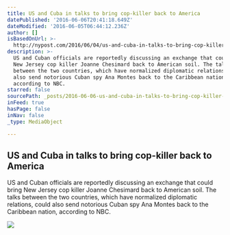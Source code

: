 ```yaml
---
title: US and Cuba in talks to bring cop-killer back to America
datePublished: '2016-06-06T20:41:18.649Z'
dateModified: '2016-06-05T06:44:12.236Z'
author: []
isBasedOnUrl: >-
  http://nypost.com/2016/06/04/us-and-cuba-in-talks-to-bring-cop-killer-back-to-america/
description: >-
  US and Cuban officials are reportedly discussing an exchange that could bring
  New Jersey cop killer Joanne Chesimard back to American soil. The talks
  between the two countries, which have normalized diplomatic relations, could
  also send notorious Cuban spy Ana Montes back to the Caribbean nation,
  according to NBC.
starred: false
sourcePath: _posts/2016-06-06-us-and-cuba-in-talks-to-bring-cop-killer-back-to-america.md
inFeed: true
hasPage: false
inNav: false
_type: MediaObject

---
```

<article style=""><h1>US and Cuba in talks to bring cop-killer back to America</h1><p>US and Cuban officials are reportedly discussing an exchange that could bring New Jersey cop killer Joanne Chesimard back to American soil. The talks between the two countries, which have normalized diplomatic relations, could also send notorious Cuban spy Ana Montes back to the Caribbean nation, according to NBC.</p><img src="https://thenypost.files.wordpress.com/2016/06/nj_trooper_shot-cuba.jpg?quality=90&amp;strip=all&amp;w=1200" /></article>